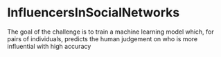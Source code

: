 # InfluencersInSocialNetworks
The goal of the challenge is to train a machine learning model which, for pairs of individuals, predicts the human judgement on who is more influential with high accuracy
